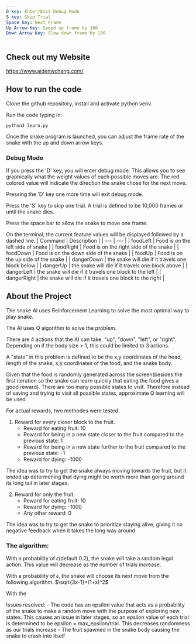 ```yaml
---
D key: Enter/Exit Debug Mode
S key: Skip Trial
Space key: Next Frame
Up Arrow Key: Speed up frame by 100
Down Arrow Key: Slow down frame by 100
---
```


## Check out my Website
https://www.aidenwchang.com/


## How to run the code

Clone the github repository, install and activate python venv.

Run the code typing in:
```
python3 learn.py
```

Once the snake program is launched, you can adjust the frame rate of the snake with the up and down arrow keys.

### Debug Mode
If you press the 'D' key, you will enter debug mode. This allows you to see graphically what the weight values of each possible moves are. The red colored value will indicate the direction the snake chose for the next move.

Pressing the 'D' key one more time will exit debug mode.

Press the 'S' key to skip one trial. A trial is defined to be 10,000 frames or until the snake dies.

Press the space bar to allow the snake to move one frame. 

On the terminal, the current feature values will be displayed followed by a dashed line.
| Command | Description |
| --- | --- |
| foodLeft | Food is on the left side of snake |
| foodRight | Food is on the right side of the snake |
| foodDown | Food is on the down side of the snake |
| foodUp | Food is on the up side of the snake |
| dangerDown | the snake will die if it travels one block below |
| dangerUp | the snake will die if it travels one block above |
| dangerLeft | the snake will die if it travels one block to the left |
| dangerRight | the snake will die if it travels one block to the right |


## About the Project
The snake AI uses Reinforcement Learning to solve the most optimal way to play snake.

The AI uses Q algorithm to solve the problem. 

There are 4 actions that the AI can take. "up", "down", "left", or "right". Depending on if the body size > 1, this could be limited to 3 actions.

A "state" in this problem is defined to be the x,y coordinates of the head, length of the snake, x,y coordinates of the food, and the snake body.

Given that the food is randomly generated across the screen(besides the first iteration so the snake can learn quickly that eating the food gives a good reward). There are too many possible states to visit. Therefore instead of saving and trying to visit all possible states, approximate Q learning will be used. 

For actual rewards, two methodes were tested. 

1. Reward for every closer block to the fruit.
    - Reward for eating fruit: 10
    - Reward for being in a new state closer to the fruit compared to the previous state: 1
    - Reward for being in a new state further to the fruit compared to the previous state: -1
    - Reward for dying: -1000

The idea was to try to get the snake always moving towards the fruit, but it ended up determening that dying might be worth more than going around its long tail in later stages.

2. Reward for only the fruit.
    - Reward for eating fruit: 10
    - Reward for dying: -1000
    - Any other reward: 0

The idea was to try to get the snake to prioritize staying alive, giving it no negative feedback when it takes the long way around.

### The algorithm:
With a probability of $\epsilon$(default 0.2), the snake will take a random legal action. This value will decrease as the number of trials increase.

With a probability of $\epsilon$, the snake will choose its next move from the following algorithm.
$\sqrt{3x-1}+(1+x)^2$

With the 

Issues resolved:
    - The code has an epsilon value that acts as a probability of the snake to make a random move with the purpose of exploring new states. This causes an issue in later stages, so an epsilon value of each trial is determined to be epsilon = max_epsilon/trial. This decreases randomness as our trials increase
    - The fruit spawned in the snake body causing the snake to crash into itself


